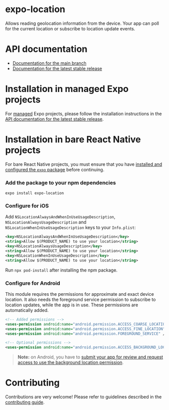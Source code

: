 # expo-location

Allows reading geolocation information from the device. Your app can poll for the current location or subscribe to location update events.

# API documentation

- [Documentation for the main branch](https://github.com/expo/expo/blob/main/docs/pages/versions/unversioned/sdk/location.mdx)
- [Documentation for the latest stable release](https://docs.expo.dev/versions/latest/sdk/location/)

# Installation in managed Expo projects

For [managed](https://docs.expo.dev/versions/latest/introduction/managed-vs-bare/) Expo projects, please follow the installation instructions in the [API documentation for the latest stable release](https://docs.expo.dev/versions/latest/sdk/location/).

# Installation in bare React Native projects

For bare React Native projects, you must ensure that you have [installed and configured the `expo` package](https://docs.expo.dev/bare/installing-expo-modules/) before continuing.

### Add the package to your npm dependencies

```
expo install expo-location
```

### Configure for iOS

Add `NSLocationAlwaysAndWhenInUseUsageDescription`, `NSLocationAlwaysUsageDescription` and `NSLocationWhenInUseUsageDescription` keys to your `Info.plist`:

```xml
<key>NSLocationAlwaysAndWhenInUseUsageDescription</key>
<string>Allow $(PRODUCT_NAME) to use your location</string>
<key>NSLocationAlwaysUsageDescription</key>
<string>Allow $(PRODUCT_NAME) to use your location</string>
<key>NSLocationWhenInUseUsageDescription</key>
<string>Allow $(PRODUCT_NAME) to use your location</string>
```

Run `npx pod-install` after installing the npm package.

### Configure for Android

This module requires the permissions for approximate and exact device location. It also needs the foreground service permission to subscribe to location updates, while the app is in use. These permissions are automatically added.

```xml
<!-- Added permissions -->
<uses-permission android:name="android.permission.ACCESS_COARSE_LOCATION" />
<uses-permission android:name="android.permission.ACCESS_FINE_LOCATION" />
<uses-permission android:name="android.permission.FOREGROUND_SERVICE" />

<!-- Optional permissions -->
<uses-permission android:name="android.permission.ACCESS_BACKGROUND_LOCATION" />
```

> **Note:** on Android, you have to [submit your app for review and request access to use the background location permission](https://support.google.com/googleplay/android-developer/answer/9799150?hl=en).

# Contributing

Contributions are very welcome! Please refer to guidelines described in the [contributing guide](https://github.com/expo/expo#contributing).

